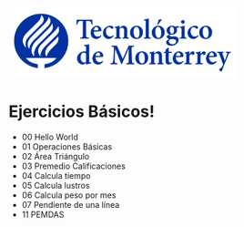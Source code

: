 ![Tec de Monterrey](images/logotecmty.png)
# Ejercicios Básicos!

- 00 Hello World
- 01 Operaciones Básicas
- 02 Área Triángulo
- 03 Premedio Calificaciones
- 04 Calcula tiempo
- 05 Calcula lustros
- 06 Calcula peso por mes
- 07 Pendiente de una línea
- 11 PEMDAS
